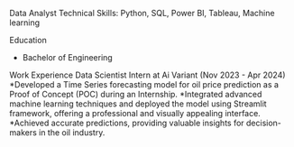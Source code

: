 
Data Analyst
Technical Skills: Python, SQL, Power BI, Tableau, Machine learning

Education
* Bachelor of Engineering

Work Experience
Data Scientist Intern at Ai Variant (Nov 2023 - Apr 2024)
*Developed a Time Series forecasting model for oil price prediction as a Proof of Concept (POC) during an Internship.
*Integrated advanced machine learning techniques and deployed the model using Streamlit framework, offering a professional and visually appealing interface.
*Achieved accurate predictions, providing valuable insights for decision-makers in the oil industry.
